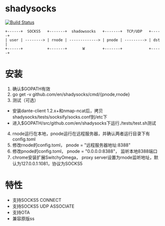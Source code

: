 # shadysocks

[![Build Status](https://travis-ci.org/en/shadysocks.svg?branch=master)](https://travis-ci.org/en/shadysocks)

```
+------+  SOCKS5   +-------+  shadowsocks   +-------+  TCP/UDP   +-----+
| user | --------> | rnode | -------------> | pnode | ---------> | dst |
+------+           +-------+       W        +-------+            +-----+
```

# 安装
1. 确认$GOPATH有效
2. go get -v github.com/en/shadysocks/cmd/{pnode,rnode}
3. 测试（可选）
  - 安装dante-client 1.2.x+和nmap-ncat后，拷贝shadysocks/tests/socksify/socks.conf到/etc下
  - 进入$GOPATH/src/github.com/en/shadysocks下运行./tests/test.sh测试
4. rnode运行在本地，pnode运行在远程服务器，并确认两者运行目录下有config.toml
5. 修改rnode的config.toml， pnode = "远程服务器地址:8388"
6. 修改pnode的config.toml， pnode = "0.0.0.0:8388"， 监听本地8388端口
7. chrome安装扩展SwitchyOmega， proxy server设置为rnode监听地址，默认为127.0.0.1:1081，协议为SOCKS5

# 特性
* 支持SOCKS5 CONNECT
* 支持SOCKS5 UDP ASSOCIATE
* 支持OTA
* 兼容原版ss
